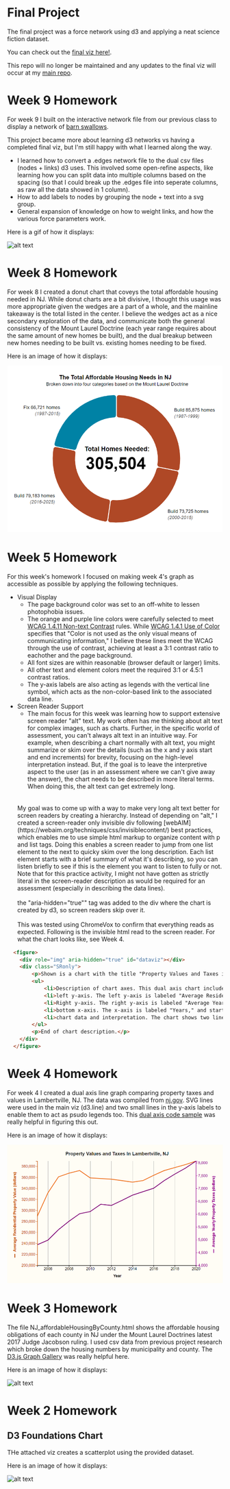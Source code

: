 Final Project
===============
The final project was a force network using d3 and applying a neat science fiction dataset. 

You can check out the [final viz here!](https://savanaben.github.io/dataViz/). 

This repo will no longer be maintained and any updates to the final viz will occur at my [main repo](https://github.com/savanaben/folio). 


Week 9 Homework
===============
For week 9 I built on the interactive network file from our previous class to display a network of [barn swallows](https://networkrepository.com/aves-barn-swallow-non-physical.php). 

This project became more about learning d3 networks vs having a completed final viz, but I'm still happy with what I learned along the way. 
  - I learned how to convert a .edges network file to the dual csv files (nodes + links) d3 uses. This involved some open-refine aspects, like learning how you can split data into multiple columns based on the spacing (so that I could break up the .edges file into seperate columns, as raw all the data showed in 1 column). 
  - How to add labels to nodes by grouping the node + text into a svg group. 
  - General expansion of knowledge on how to weight links, and how the various force parameters work. 

Here is a gif of how it displays:

![alt text](BarnSwallowNetwork.gif "gif of barn swallow network")


Week 8 Homework
===============
For week 8 I created a donut chart that coveys the total affordable housing needed in NJ. While donut charts are a bit divisive, I thought this usage was more appropriate given the wedges are a part of a whole, and the mainline takeaway is the total listed in the center. I believe the wedges act as a nice secondary exploration of the data, and communicate both the general consistency of the Mount Laurel Doctrine (each year range requires about the same amount of new homes be built), and the dual breakup between new homes needing to be built vs. existing homes needing to be fixed.  

Here is an image of how it displays:

![alt text](affordableHousingDONUT.png "donut chart")





Week 5 Homework
===============
For this week's homework I focused on making week 4's graph as accessible as possible by applying the following techniques. 
- Visual Display
  - The page background color was set to an off-white to lessen photophobia issues. 
  - The orange and purple line colors were carefully selected to meet [WCAG 1.4.11 Non-text Contrast](https://www.w3.org/TR/WCAG21/#non-text-contrast) rules. While [WCAG 1.4.1 Use of Color](https://www.w3.org/TR/WCAG21/#use-of-color) specifies that "Color is not used as the only visual means of communicating information," I believe these lines meet the WCAG through the use of contrast, achieving at least a 3:1 contrast ratio to eachother and the page background.
  - All font sizes are within reasonable (browser default or larger) limits. 
  - All other text and element colors meet the required 3:1 or 4.5:1 contrast ratios. 
  - The y-axis labels are also acting as legends with the vertical line symbol, which acts as the non-color-based link to the associated data line. 
- Screen Reader Support
  - The main focus for this week was learning how to support extensive screen reader "alt" text. My work often has me thinking about alt text for complex images, such as charts. Further, in the specific world of assessment, you can't always alt text in an intuitive way. For example, when describing a chart normally with alt text, you might summarize or skim over the details (such as the x and y axis start and end increments) for brevity, focusing on the high-level interpretation instead. But, if the goal is to leave the interpretive aspect to the user (as in an assessment where we can't give away the answer), the chart needs to be described in more literal terms. When doing this, the alt text can get extremely long. 
  <br>
  <br>
  My goal was to come up with a way to make very long alt text better for screen readers by creating a hierarchy. Instead of depending on "alt," I created a screen-reader only invisible div following [webAIM](https://webaim.org/techniques/css/invisiblecontent/) best practices, which enables me to use simple html markup to organize content with p and list tags. Doing this enables a screen reader to jump from one list element to the next to quicky skim over the long description. Each list element starts with a brief summary of what it's describing, so you can  listen briefly to see if this is the element you want to listen to fully or not. Note that for this practice activity, I might not have gotten as strictly literal in the screen-reader description as would be required for an assessment (especially in describing the data lines).
  <br>
  <br>
  the "aria-hidden="true"" tag was added to the div where the chart is created by d3, so screen readers skip over it. 
  <br>
  <br>
  This was tested using ChromeVox to confirm that everything reads as expected. Following is the invisible html read to the screen reader. For what the chart looks like, see Week 4. 

```HTML
  <figure>
    <div role="img" aria-hidden="true" id="dataviz"></div>
    <div class="SRonly">
        <p>Shown is a chart with the title "Property Values and Taxes in Lambertville NJ."</p>
        <ul>
            <li>Description of chart axes. This dual axis chart includes a standard x-axis running along the bottom, and 2 y-axes running along the left and right sides. </li>
            <li>left y-axis. The left y-axis is labeled "Average Residential Property Value (in dollars)." The axis starts at $200,000 and moves up in increments of $20,000, reaching a maximum of $380,000.</li>
            <li>Right y-axis. The right y-axis is labeled "Average Yearly Property Taxes (in dollars)." The axis starts at $4,000 and moves up in increments of $500, reaching a maximum of $8,000.</li>
            <li>bottom x-axis. The x-axis is labeled "Years," and starts at 2006 on the left, moving to 2020 on the right.</li>
            <li>chart data and interpretation. The chart shows two lines which track average yearly property value and average yearly property taxes in Lambertville, NJ. The two lines start fairly far apart, but then steadily converge between 2010 to 2020. While property taxes increased at a steady linear rate across the charts time period, property values decreased from 2009 to 2014, before slowly increasing again. Overall the graph shows that property values and property taxes have not maintained the same ratio over time. </li>
        </ul>
        <p>End of chart description.</p>
    </div>
  </figure>
```

Week 4 Homework
===============
For week 4 I created a dual axis line graph comparing property taxes and values in Lambertville, NJ. The data was compiled from [nj.gov](https://www.nj.gov/dca/divisions/dlgs/resources/property_tax.html). SVG lines were used in the main viz (d3.line) and two small lines in the y-axis labels to enable them to act as psudo legends too. This [dual axis code sample](https://blocks.lsecities.net/d3noob/9bb90996fd0e67ba62ce871443b526fd) was really helpful in figuring this out. 

Here is an image of how it displays:

![alt text](dualAxisChart.png "scatterplot")



Week 3 Homework
===============
The file NJ_affordableHousingByCounty.html shows the affordable housing obligations of each county in NJ under the Mount Laurel Doctrines latest 2017 Judge Jacobson ruling. I used csv data from previous project research which broke down the housing numbers by municipality and county. The [D3.js Graph Gallery](https://www.d3-graph-gallery.com/index.html) was really helpful here. 

Here is an image of how it displays:

![alt text](https://i.imgur.com/LoHVmGT.png "scatterplot")



Week 2 Homework
===============

D3 Foundations Chart
---------------------

THe attached viz creates a scatterplot using the provided dataset. 

Here is an image of how it displays:

![alt text](https://i.imgur.com/kFMKTAr.png "scatterplot")
